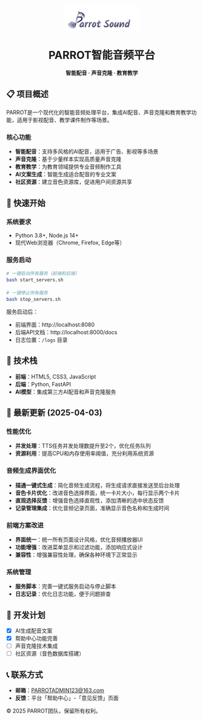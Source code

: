 <div align="center">
  <img src="web/assets/images/logo.png" alt="PARROT Sound" width="200">
  <h1>PARROT智能音频平台</h1>
  <p><strong>智能配音 · 声音克隆 · 教育教学</strong></p>
</div>

## 📋 项目概述

PARROT是一个现代化的智能音频处理平台，集成AI配音、声音克隆和教育教学功能，适用于影视配音、教学课件制作等场景。

### 核心功能
- **智能配音**：支持多风格的AI配音，适用于广告、影视等多场景
- **声音克隆**：基于少量样本实现高质量声音克隆
- **教育教学**：为教育领域提供专业音频制作工具
- **AI文案生成**：智能生成适合配音的专业文案
- **社区资源**：建立音色资源库，促进用户间资源共享

## 🚀 快速开始

### 系统要求
- Python 3.8+, Node.js 14+
- 现代Web浏览器（Chrome, Firefox, Edge等）

### 服务启动
```bash
# 一键启动所有服务（前端和后端）
bash start_servers.sh

# 一键停止所有服务
bash stop_servers.sh
```

服务启动后：
- 前端界面：http://localhost:8080
- 后端API文档：http://localhost:8000/docs
- 日志位置：`/logs` 目录

## 🔧 技术栈
- **前端**：HTML5, CSS3, JavaScript
- **后端**：Python, FastAPI
- **AI模型**：集成第三方AI配音和声音克隆服务

## 🔄 最新更新 (2025-04-03)

### 性能优化
- **并发处理**：TTS任务并发处理数提升至2个，优化任务队列
- **资源利用**：提高CPU和内存使用率阈值，充分利用系统资源

### 音频生成界面优化
- **描通一键式生成**：简化音频生成流程，将生成请求直接发送至后台处理
- **音色卡片优化**：改进音色选择界面，统一卡片大小，每行显示两个卡片
- **直观选择反馈**：增强音色选择直观性，添加清晰的选中状态反馈
- **记录管理集成**：优化音频记录页面，准确显示音色名称和生成时间

### 前端方案改进
- **界面统一**：统一所有页面设计风格，优化音频播放器UI
- **功能增强**：改进菜单显示和过滤功能，添加响应式设计
- **兼容性**：增强兼容性处理，确保各种环境下正常显示

### 系统管理
- **服务脚本**：完善一键式服务启动与停止脚本
- **日志记录**：优化日志功能，便于问题排查

## 📅 开发计划
- [x] AI生成配音文案
- [x] 帮助中心功能完善
- [ ] 声音克隆技术集成
- [ ] 社区资源（音色数据库搭建）

## 📞 联系方式
- **邮箱**：PARROTADMIN123@163.com
- **反馈**：平台「帮助中心」-「意见反馈」页面

© 2025 PARROT团队，保留所有权利。
